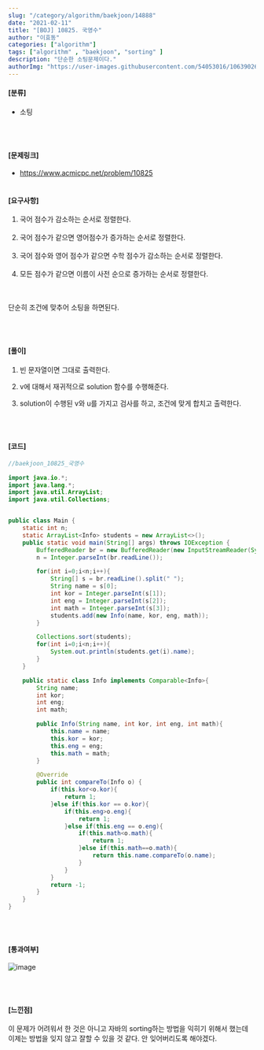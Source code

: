 ```yaml
---
slug: "/category/algorithm/baekjoon/14888"
date: "2021-02-11"
title: "[BOJ] 10825. 국영수"
author: "이효동"
categories: ["algorithm"]
tags: ["algorithm" , "baekjoon", "sorting" ]
description: "단순한 소팅문제이다."
authorImg: "https://user-images.githubusercontent.com/54053016/106390261-d4693200-642a-11eb-8ac8-eb8203cf74b9.png"
---
```



#### [분류]
- 소팅


<br><br>

#### [문제링크]
- https://www.acmicpc.net/problem/10825
<br><br>


#### [요구사항]

1. 국어 점수가 감소하는 순서로 정렬한다.<br><br> 
2. 국어 점수가 같으면 영어점수가 증가하는 순서로 정렬한다.<br><br> 
3. 국어 점수와 영어 점수가 같으면 수학 점수가 감소하는 순서로 정렬한다.<br><br>
4. 모든 점수가 같으면 이름이 사전 순으로 증가하는 순서로 정렬한다.<br><br>

<br>
단순히 조건에 맞추어 소팅을 하면된다.

<br>


<br><br>

#### [풀이]

1. 빈 문자열이면 그대로 출력한다.

2. v에 대해서 재귀적으로 solution 함수를 수행해준다.

3. solution이 수행된 v와 u를 가지고 검사를 하고, 조건에 맞게 합치고 출력한다.

<br><br>

#### [코드]
```java
//baekjoon_10825_국영수

import java.io.*;
import java.lang.*;
import java.util.ArrayList;
import java.util.Collections;


public class Main {
    static int n;
    static ArrayList<Info> students = new ArrayList<>();
    public static void main(String[] args) throws IOException {
        BufferedReader br = new BufferedReader(new InputStreamReader(System.in));
        n = Integer.parseInt(br.readLine());

        for(int i=0;i<n;i++){
            String[] s = br.readLine().split(" ");
            String name = s[0];
            int kor = Integer.parseInt(s[1]);
            int eng = Integer.parseInt(s[2]);
            int math = Integer.parseInt(s[3]);
            students.add(new Info(name, kor, eng, math));
        }

        Collections.sort(students);
        for(int i=0;i<n;i++){
            System.out.println(students.get(i).name);
        }
    }

    public static class Info implements Comparable<Info>{
        String name;
        int kor;
        int eng;
        int math;

        public Info(String name, int kor, int eng, int math){
            this.name = name;
            this.kor = kor;
            this.eng = eng;
            this.math = math;
        }

        @Override
        public int compareTo(Info o) {
            if(this.kor<o.kor){
                return 1;
            }else if(this.kor == o.kor){
                if(this.eng>o.eng){
                    return 1;
                }else if(this.eng == o.eng){
                    if(this.math<o.math){
                        return 1;
                    }else if(this.math==o.math){
                        return this.name.compareTo(o.name);
                    }
                }
            }
            return -1;
        }
    }
}


```
<br><br>

#### [통과여부]
![image](https://user-images.githubusercontent.com/54053016/107605789-8993b980-6c77-11eb-9942-f9b7d07e8ad9.png)

<br><br>

#### [느낀점]
이 문제가 어려워서 한 것은 아니고 자바의 sorting하는 방법을 익히기 위해서 했는데 이제는 방법을 잊지 않고 잘할 수 있을 것 같다. 안 잊어버리도록 해야겠다.